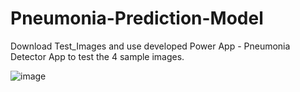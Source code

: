 # Pneumonia-Prediction-Model

Download Test_Images and use developed Power App - Pneumonia Detector App to test the 4 sample images.

![image](https://user-images.githubusercontent.com/94552752/191370428-c83afc52-966b-45a2-ac37-88286595886d.png)
